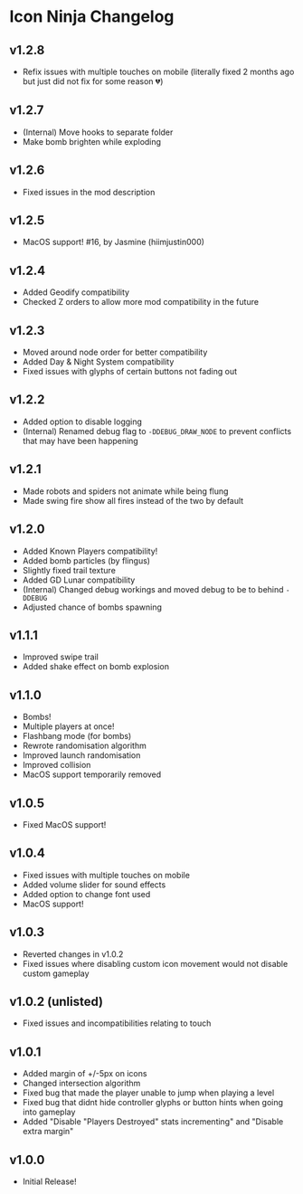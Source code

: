 # Icon Ninja Changelog
## v1.2.8
- Refix issues with multiple touches on mobile (literally fixed 2 months ago but just did not fix for some reason :broken_heart:)
## v1.2.7
- (Internal) Move hooks to separate folder
- Make bomb brighten while exploding
## v1.2.6
- Fixed issues in the mod description
## v1.2.5
- MacOS support! #16, by Jasmine (hiimjustin000)
## v1.2.4
- Added Geodify compatibility
- Checked Z orders to allow more mod compatibility in the future
## v1.2.3
- Moved around node order for better compatibility
- Added Day & Night System compatibility
- Fixed issues with glyphs of certain buttons not fading out
## v1.2.2
- Added option to disable logging
- (Internal) Renamed debug flag to `-DDEBUG_DRAW_NODE` to prevent conflicts that may have been happening
## v1.2.1
- Made robots and spiders not animate while being flung
- Made swing fire show all fires instead of the two by default
## v1.2.0
- Added Known Players compatibility!
- Added bomb particles (by flingus)
- Slightly fixed trail texture
- Added GD Lunar compatibility
- (Internal) Changed debug workings and moved debug to be to behind `-DDEBUG`
- Adjusted chance of bombs spawning
## v1.1.1
- Improved swipe trail
- Added shake effect on bomb explosion
## v1.1.0
- Bombs!
- Multiple players at once!
- Flashbang mode (for bombs)
- Rewrote randomisation algorithm
- Improved launch randomisation
- Improved collision
- MacOS support temporarily removed
## v1.0.5
- Fixed MacOS support!
## v1.0.4
- Fixed issues with multiple touches on mobile
- Added volume slider for sound effects
- Added option to change font used
- MacOS support!
## v1.0.3
- Reverted changes in v1.0.2
- Fixed issues where disabling custom icon movement would not disable custom gameplay
## v1.0.2 (unlisted)
- Fixed issues and incompatibilities relating to touch
## v1.0.1
- Added margin of +/-5px on icons
- Changed intersection algorithm
- Fixed bug that made the player unable to jump when playing a level
- Fixed bug that didnt hide controller glyphs or button hints when going into gameplay
- Added "Disable "Players Destroyed" stats incrementing" and "Disable extra margin"
## v1.0.0
- Initial Release!
